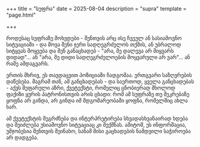 +++
title = "სუფრა"
date = 2025-08-04
description = "supra"
template = "page.html"

+++

როდესაც სუფრაზე მოხვდები - შენთვის არც ისე ჩვეულ ან სასიამოვნო სიტუაციაში - და მოვა შენი ჯერი სადღეგრძელოს თქმის, ან უბრალოდ სიტყვას მოყვება და შენ განაცხადებ - "არა, მე დალევა არ მიყვარს დიდად"... ან "არა, მე დიდი სადღეგრძელოების მოყვარული არ ვარ"... ან რამე ამდაგვარს.

ერთის მხრივ, ეს თავდაცვით პოზიციაში ჩადგომაა. ერთგვარი საზღვრების დაწესება. მაგრამ თან, ამ განცხადებას - და საერთოდ, ყველა განცხადებას - აქვს შეფარული აზრი, ქვეტექსტი, რომელიც ცნობიერად მხოლოდ ფაქიზი ყურის პატრონისთვის არის ცხადი: რომ ამ სუფრაზე თუ შეკრებაზე ყოფნა არ გინდა, არ გინდა იმ მდგომარეობაში ყოფნა, რომელშიც ახლა ხარ. 

ამ ქვეტექსტის შეგრძნება და ინტერპრეტირება სხვადასხვანაირად ხდება და შეიძლება უსიამოვნო სიტუაციაც კი შექმნას. ამიტომ, ეს ინფორმაცია, უმჯობესია შენთვის შეინახო, სანამ მისი გაცხადების ნამდვილი საჭიროება არ დადგება. 
